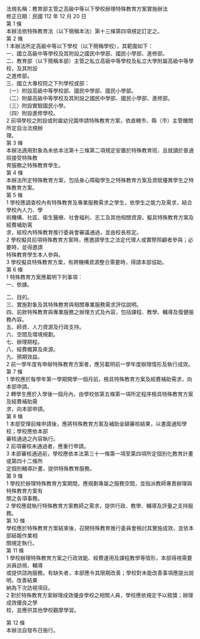 法規名稱：教育部主管之高級中等以下學校辦理特殊教育方案實施辦法  
修正日期：民國 112 年 12 月 20 日  
第 1 條  
本辦法依特殊教育法（以下簡稱本法）第十三條第四項規定訂定之。  
第 2 條  
1 本辦法所定高級中等以下學校（以下簡稱學校），其範圍如下：  
一、國立高級中等學校及其附設之國民中學部、國民小學部、進修部。  
二、教育部（以下簡稱本部）主管之私立高級中等學校及私立大學附屬高級中等學校，及其附設  
之進修部。  
三、國立大專校院之下列學校或部：  
（一）附設高級中等學校部、國民中學部、國民小學部。  
（二）附屬高級中等學校及其附設之國民中學部、國民小學部、進修部。  
（三）附設實驗國民小學。  
（四）附設進修學校。  
2 前項學校之附設或附屬幼兒園申請特殊教育方案，依直轄市、縣（市）主管機關所定自治法規辦  
理。  
第 3 條  
本辦法適用對象為未依本法第十三條第二項規定安置於特殊教育班，且就讀於普通班接受特殊教  
育服務之特殊教育學生。  
第 4 條  
本辦法所定特殊教育方案，包括身心障礙學生之特殊教育方案及資賦優異學生之特殊教育方案。  
第 5 條  
1 學校應調查校內有特殊教育及專業服務需求之學生，依學生之能力及需求，結合學校內人力、學  
術機構、社區、衛生醫療、社會福利、志工及其他相關資源，擬具特殊教育方案及經費補助需  
求，經校內特殊教育推行委員會審議通過，並由校長核定。  
2 學校擬具前項特殊教育方案時，應邀請學生之法定代理人或實際照顧者參與；必要時，並得邀請  
特殊教育學生本人參與。  
3 學校擬具特殊教育方案，有跨機構資源整合需要時，得請本部協助。  
第 6 條  
1 特殊教育方案應載明下列事項：  
一、依據。  


二、目的。  
三、實施對象及其特殊教育與相關專業服務需求評估說明。  
四、前款特殊教育與專業服務之辦理方式及內容，包括課程、教學、輔導及復健服務內容。  
五、師資、人力資源及行政支持。  
六、空間及環境規劃。  
七、辦理期程。  
八、經費概算及來源。  
九、預期效益。  
2 前一學年度有申辦特殊教育方案者，應另載明前一學年度辦理情形及執行成效。  
第 7 條  
1 學校應於每學年第一學期開學一個月前，檢具特殊教育方案及經費補助需求，向本部申請。  
2 轉學生應於入學後一個月內，由學校依第五條第一項所定程序檢具特殊教育方案及經費補助需  
求，向本部申請。  
第 8 條  
1 本部受理前條申請後，應將特殊教育方案及補助金額審核結果，以書面通知學校；學校應依本部  
審核通過之內容執行。  
2 前項審核未通過者，應重行申請。  
3 本部審核通過前，學校應依本法第三十一條第一項至第四項所定個別化教育計畫或第四十二條所  
定個別輔導計畫，提供特殊教育服務。  
第 9 條  
1 學校於辦理特殊教育方案期間，應規劃專屬之服務空間，並指派教師專責辦理與特殊教育方案有  
關之各項事務。  
2 學校應就執行特殊教育方案教師之需求，提供行政、教學、輔導及評量之支持服務。  
第 10 條  
學校應於特殊教育方案結束後，召開特殊教育推行委員會檢討其實施成效，並依本部結報作業相  
關規定執行。  
第 11 條  
1 學校辦理特殊教育方案之行政效能、經費運用及課程教學等情形，本部得視需要派員訪視、輔導  
或提供諮詢服務。有缺失者，本部應令其限期改善；學校對未能改善事項應提出說明，改善結果  
納為下次訪視項目。  
2 對於特殊教育方案辦理成效優良學校之相關人員，學校應依規定予以敘獎；辦理成效優良之學  
校，並應供其他學校觀摩學習。  


第 12 條  
本辦法自發布日施行。  


